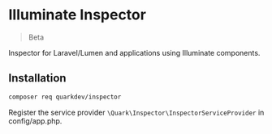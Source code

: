 # Illuminate Inspector

> Beta

Inspector for Laravel/Lumen and applications using Illuminate components.

## Installation

```sh
composer req quarkdev/inspector
```

Register the service provider `\Quark\Inspector\InspectorServiceProvider` in config/app.php.
